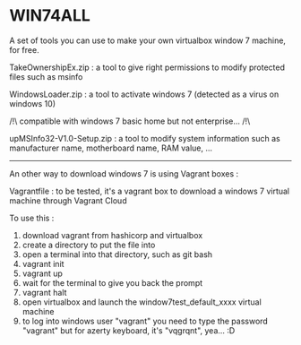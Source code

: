 # WIN74ALL
A set of tools you can use to make your own virtualbox window 7 machine, for free.

TakeOwnershipEx.zip : a tool to give right permissions to modify protected files such as msinfo



WindowsLoader.zip : a tool to activate windows 7 (detected as a virus on windows 10)

/!\ compatible with windows 7 basic home but not enterprise... /!\

upMSInfo32-V1.0-Setup.zip : a tool to modify system information such as manufacturer name, motherboard name, RAM value, ...

-------------------------------------------------------------------------------------------------------------------------------

An other way to download windows 7 is using Vagrant boxes : 

Vagrantfile : to be tested, it's a vagrant box to download a windows 7 virtual machine through Vagrant Cloud

To use this : 
  1. download vagrant from hashicorp and virtualbox
  2. create a directory to put the file into
  3. open a terminal into that directory, such as git bash
  4. vagrant init
  5. vagrant up
  6. wait for the terminal to give you back the prompt
  7. vagrant halt
  8. open virtualbox and launch the window7test_default_xxxx virtual machine
  9. to log into windows user "vagrant" you need to type the password "vagrant" but for azerty keyboard, it's "vqgrqnt", yea... :D

